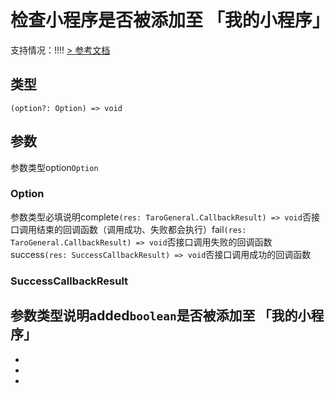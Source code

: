 # 检查小程序是否被添加至 「我的小程序」
支持情况：!!!!
[> 参考文档
](https://developers.weixin.qq.com/miniprogram/dev/api/open-api/my-miniprogram/wx.checkIsAddedToMyMiniProgram.html)
## 类型[​](checkIsAddedToMyMiniProgram.html#类型)
```tsx
(option?: Option) => void
```

## 参数[​](checkIsAddedToMyMiniProgram.html#参数)
参数类型option`Option`
### Option[​](checkIsAddedToMyMiniProgram.html#option)
参数类型必填说明complete`(res: TaroGeneral.CallbackResult) => void`否接口调用结束的回调函数（调用成功、失败都会执行）fail`(res: TaroGeneral.CallbackResult) => void`否接口调用失败的回调函数success`(res: SuccessCallbackResult) => void`否接口调用成功的回调函数
### SuccessCallbackResult[​](checkIsAddedToMyMiniProgram.html#successcallbackresult)
参数类型说明added`boolean`是否被添加至 「我的小程序」
- 
- 

- 
-

